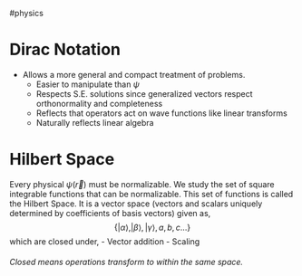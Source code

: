 #physics 
# Dirac Notation
- Allows a more general and compact treatment of problems.
	- Easier to manipulate than $\psi$
	- Respects S.E. solutions since generalized vectors respect orthonormality and completeness
	- Reflects that operators act on wave functions like linear transforms
	- Naturally reflects linear algebra
# Hilbert Space
Every physical $\psi(\vec{r})$ must be normalizable. We study the set of square integrable functions that can be normalizable. This set of functions is called the Hilbert Space. It is a vector space (vectors and scalars uniquely determined by coefficients of basis vectors) given as,
$$\{|\alpha \rangle, | \beta \rangle, | \gamma \rangle, a, b,c\dots\}$$
which are closed under,
	- Vector addition
	- Scaling
###### Closed means operations transform to within the same space.